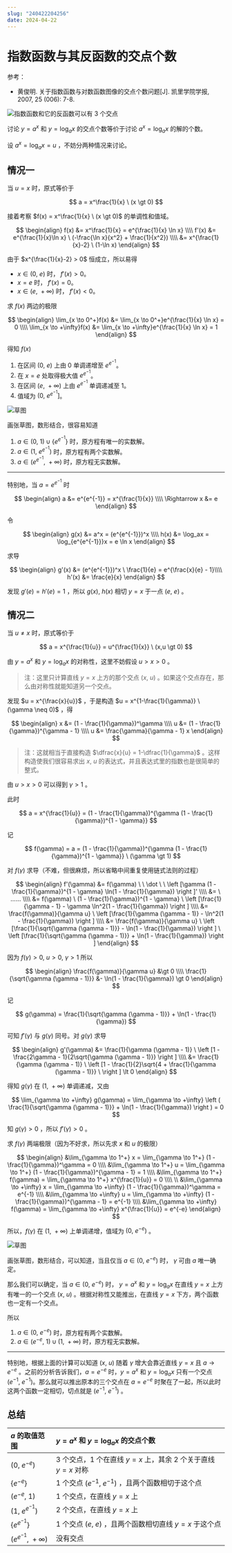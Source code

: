 ```yaml
---
slug: "240422204256"
date: 2024-04-22
---
```


# 指数函数与其反函数的交点个数

参考：

- 黄俊明. 关于指数函数与对数函数图像的交点个数问题[J]. 凯里学院学报, 2007, 25 (006): 7-8.

![指数函数和它的反函数可以有 3 个交点](../../attachments/2023-07-26/0.png)

讨论 $y=a^x$ 和 $y=\log_ax$ 的交点个数等价于讨论 $a^x = \log_ax$ 的解的个数。

设 $a^x = \log_ax = u$ ，不妨分两种情况来讨论。

## 情况一

当 $u = x$ 时，原式等价于

$$
a = x^\frac{1}{x} \ (x \gt 0)
$$

接着考察 $f(x) = x^\frac{1}{x} \ (x \gt 0)$ 的单调性和值域。

$$
\begin{align}
f(x)  &= x^\frac{1}{x} = e^{\frac{1}{x} \ln x} \\\\
f'(x) &= e^{\frac{1}{x}\ln x} \ (-\frac{\ln x}{x^2} + \frac{1}{x^2}) \\\\
      &= x^{\frac{1}{x}-2} \ (1-\ln x)
\end{align}
$$

由于 $x^{\frac{1}{x}-2} > 0$ 恒成立，所以易得

- $x \in (0,\ e)$ 时， $f'(x) > 0$。
- $x = e$ 时， $f'(x) = 0$。
- $x \in (e,\ +\infty)$ 时， $f'(x) < 0$。

求 $f(x)$ 两边的极限

$$
\begin{align}
\lim_{x \to 0^+}f(x) &= \lim_{x \to 0^+}e^{\frac{1}{x} \ln x} = 0 \\\\
\lim_{x \to +\infty}f(x) &= \lim_{x \to +\infty}e^{\frac{1}{x} \ln x} = 1
\end{align}
$$

得知 $f(x)$

1. 在区间 $(0,\ e)$ 上由 $0$ 单调递增至 $e^{e^{-1}}$。
2. 在 $x = e$ 处取得极大值 $e^{e^{-1}}$。
3. 在区间 $(e,\ +\infty)$ 上由 $e^{e^{-1}}$ 单调递减至 $1$。
4. 值域为 $(0,\ e^{e^{-1}}]$。

![草图](../../attachments/2023-07-26/1.png)

画张草图，数形结合，很容易知道

1. $a \in (0,\ 1) \cup \lbrace e^{e^{-1}} \rbrace$ 时，原方程有唯一的实数解。
2. $a \in (1,\ e^{e^{-1}})$ 时，原方程有两个实数解。
3. $a \in (e^{e^{-1}},\ +\infty)$ 时，原方程无实数解。

<hr>

特别地，当 $a = e^{e^{-1}}$ 时

$$
\begin{align}
a &= e^{e^{-1}} = x^{\frac{1}{x}} \\\\
\Rightarrow x &= e
\end{align}
$$

令

$$
\begin{align}
g(x) &= a^x = (e^{e^{-1}})^x \\\\
h(x) &= \log_ax = \log_{e^{e^{-1}}}x = e \ln x
\end{align}
$$

求导

$$
\begin{align}
g'(x) &= (e^{e^{-1}})^x \ \frac{1}{e} = e^{\frac{x}{e} - 1}\\\\
h'(x) &= \frac{e}{x}
\end{align}
$$

发现 $g'(e) = h'(e) = 1$ ，所以 $g (x),\ h(x)$ 相切 $y = x$ 于一点 $(e,\ e)$ 。

## 情况二

当 $u \neq x$ 时，原式等价于

$$
a = x^{\frac{1}{u}} = u^{\frac{1}{x}} \ (x,u \gt 0)
$$

由 $y=a^x$ 和 $y=\log_ax$ 的对称性，这里不妨假设 $u \gt x \gt 0$ 。

> 注：这里只计算直线 $y = x$ 上方的那个交点 $(x,\ u)$ 。如果这个交点存在，那么由对称性就能知道另一个交点。

发现 $u = x^{\frac{x}{u}}$ ，于是构造 $u = x^{1-\frac{1}{\gamma}} \ (\gamma \neq 0)$ ，得

$$
\begin{align}
x &= (1 - \frac{1}{\gamma})^\gamma \\\\
u &= (1 - \frac{1}{\gamma})^{\gamma - 1} \\\\
u &= \frac{\gamma}{\gamma - 1} x
\end{align}
$$

> 注：这就相当于直接构造 $\dfrac{x}{u} = 1-\dfrac{1}{\gamma}$ 。这样构造使我们很容易求出 $x,\ u$ 的表达式，并且表达式里的指数也是很简单的整式。

由 $u \gt x \gt 0$ 可以得到 $\gamma \gt 1$ 。

此时

$$
a = x^{\frac{1}{u}} = (1 - \frac{1}{\gamma})^{\gamma (1 - \frac{1}{\gamma})^{1 - \gamma}}
$$

记

$$
f(\gamma) = a = (1 - \frac{1}{\gamma})^{\gamma (1 - \frac{1}{\gamma})^{1 - \gamma}} \ (\gamma \gt 1)
$$

对 $f(\gamma)$ 求导（不难，但很麻烦，所以省略中间重复使用链式法则的过程）

$$
\begin{align}
f'(\gamma) &= f(\gamma) \ \ \dot \ \ \left [\gamma (1 - \frac{1}{\gamma})^{1 - \gamma} \ln(1 - \frac{1}{\gamma}) \right ]' \\\\
      &= \ ...... \\\\
      &= f(\gamma) \ (1 - \frac{1}{\gamma})^{1 - \gamma} \ \left [\frac{1}{\gamma - 1} - \gamma \ln^2(1 - \frac{1}{\gamma}) \right ] \\\\
      &= \frac{f(\gamma)}{\gamma u} \ \left [\frac{1}{\gamma (\gamma - 1)} - \ln^2(1 - \frac{1}{\gamma}) \right ] \\\\
      &= \frac{f(\gamma)}{\gamma u} \ \left [\frac{1}{\sqrt{\gamma (\gamma - 1)}} - \ln(1 - \frac{1}{\gamma}) \right ] \ \left [\frac{1}{\sqrt{\gamma (\gamma - 1)}} + \ln(1 - \frac{1}{\gamma}) \right ]
\end{align}
$$

因为 $f(\gamma) \gt 0,\ u \gt 0,\ \gamma \gt 1$ 所以

$$
\begin{align}
\frac{f(\gamma)}{\gamma u} &\gt 0 \\\\
\frac{1}{\sqrt{\gamma (\gamma - 1)}} &- \ln(1 - \frac{1}{\gamma}) \gt 0
\end{align}
$$

记

$$
g(\gamma) = \frac{1}{\sqrt{\gamma (\gamma - 1)}} + \ln(1 - \frac{1}{\gamma})
$$

可知 $f'(\gamma)$ 与 $g(\gamma)$ 同号。对 $g(\gamma)$ 求导

$$
\begin{align}
g'(\gamma) &= \frac{1}{\gamma (\gamma - 1)} \ \left [1 - \frac{2\gamma - 1}{2\sqrt{\gamma (\gamma - 1)}} \right ] \\\\
      &= \frac{1}{\gamma (\gamma - 1)} \ \left [1 - \frac{1}{2}\sqrt{4 + \frac{1}{\gamma (\gamma - 1)}} \ \right ] \lt 0
\end{align}
$$

得知 $g(\gamma)$ 在 $(1,\ +\infty)$ 单调递减，又由

$$
\lim_{\gamma \to +\infty} g(\gamma) = \lim_{\gamma \to +\infty} \left ( \frac{1}{\sqrt{\gamma (\gamma - 1)}} + \ln(1 - \frac{1}{\gamma}) \right ) = 0
$$

知 $g(\gamma) \gt 0$ ，所以 $f'(\gamma) \gt 0$ 。

求 $f(\gamma)$ 两端极限（因为不好求，所以先求 $x$ 和 $u$ 的极限）

$$
\begin{align}
&\lim_{\gamma \to 1^+} x = \lim_{\gamma \to 1^+} (1 - \frac{1}{\gamma})^\gamma = 0 \\\\
&\lim_{\gamma \to 1^+} u = \lim_{\gamma \to 1^+} (1 - \frac{1}{\gamma})^{\gamma - 1} = 1 \\\\
&\lim_{\gamma \to 1^+} f(\gamma) = \lim_{\gamma \to 1^+} x^{\frac{1}{u}} = 0 \\\\
\\
&\lim_{\gamma \to +\infty} x = \lim_{\gamma \to +\infty} (1 - \frac{1}{\gamma})^\gamma = e^{-1} \\\\
&\lim_{\gamma \to +\infty} u = \lim_{\gamma \to +\infty} (1 - \frac{1}{\gamma})^{\gamma - 1} = e^{-1} \\\\
&\lim_{\gamma \to +\infty} f(\gamma) = \lim_{\gamma \to +\infty} x^{\frac{1}{u}} = e^{-e}
\end{align}
$$

所以，$f(\gamma)$ 在 $(1,\ +\infty)$ 上单调递增，值域为 $(0,\ e^{-e})$ 。

![草图](../../attachments/2023-07-26/2.png)

画张草图，数形结合，可以知道，当且仅当 $a \in (0,\ e^{-e})$ 时， $\gamma$ 可由 $a$ 唯一确定。

那么我们可以确定，当 $a \in (0,\ e^{-e})$ 时， $y=a^x$ 和 $y=\log_ax$ 在直线 $y = x$ 上方有唯一的一个交点 $(x,\ u)$ 。根据对称性又能推出，在直线 $y = x$ 下方，两个函数也一定有一个交点。

所以

1. $a \in (0,\ e^{-e})$ 时，原方程有两个实数解。
2. $a \in (e^{-e},\ 1) \cup (1,\ +\infty)$ 时，原方程无实数解。

<hr>

特别地，根据上面的计算可以知道 $(x,\ u)$ 随着 $\gamma$ 增大会靠近直线 $y = x$ 且 $a \rightarrow e^{-e}$ 。之前的分析告诉我们，$a = e^{-e}$ 时，$y=a^x$ 和 $y=\log_ax$ 只有一个交点 $(e^{-1},\ e^{-1})$。那么就可以推出原本的三个交点在 $a = e^{-e}$ 时聚在了一起，所以此时这两个函数一定相切，切点就是 $(e^{-1},\ e^{-1})$ 。

## 总结

|$a$ 的取值范围|$y=a^x$ 和 $y=\log_ax$ 的交点个数|
|:-|:-|
|$(0,\ e^{-e})$|3 个交点，1 个在直线 $y = x$ 上，其余 2 个关于直线 $y = x$ 对称|
|$\lbrace e^{-e} \rbrace$|1 个交点 $(e^{-1},\ e^{-1})$ ，且两个函数相切于这个点|
|$(e^{-e},\ 1)$|1 个交点，在直线 $y = x$ 上|
|$(1,\ e^{e^{-1}})$|2 个交点，在直线 $y = x$ 上|
|$\lbrace e^{e^{-1}} \rbrace$|1 个交点 $(e,\ e)$ ，且两个函数相切直线 $y = x$ 于这个点|
|$(e^{e^{-1}},\ +\infty)$|没有交点|
